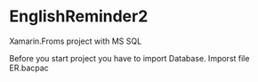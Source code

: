 # EnglishReminder2
Xamarin.Froms project with MS SQL 

Before you start project you have to import Database. Imporst file ER.bacpac
